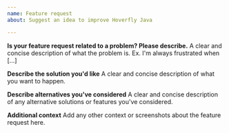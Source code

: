 ```yaml
---
name: Feature request
about: Suggest an idea to improve Hoverfly Java

---
```


<!--
Welcome to the Hoverfly Java issue tracker! Before creating an issue, please note:

1. This tracker should only be used to request features / enhancements to Hoverfly
    - For questions and general support, use https://github.com/SpectoLabs/hoverfly/discussions
2. Use the search function before creating a new issue. Duplicates will be closed and directed to
   the original discussion.
-->

**Is your feature request related to a problem? Please describe.**
A clear and concise description of what the problem is. Ex. I'm always frustrated when [...]

**Describe the solution you'd like**
A clear and concise description of what you want to happen.

**Describe alternatives you've considered**
A clear and concise description of any alternative solutions or features you've considered.

**Additional context**
Add any other context or screenshots about the feature request here.
